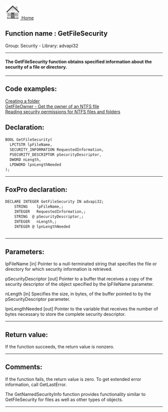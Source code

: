 [<img src="../../images/home.png"> Home ](https://github.com/VFPX/Win32API)  

## Function name : GetFileSecurity
Group: Security - Library: advapi32    
***  


#### The GetFileSecurity function obtains specified information about the security of a file or directory. 
***  


## Code examples:
[Creating a folder](../../samples/sample_001.md)  
[GetFileOwner - Get the owner of an NTFS file](../../samples/sample_433.md)  
[Reading security permissions for NTFS files and folders](../../samples/sample_516.md)  

## Declaration:
```foxpro  
BOOL GetFileSecurity(
  LPCTSTR lpFileName,
  SECURITY_INFORMATION RequestedInformation,
  PSECURITY_DESCRIPTOR pSecurityDescriptor,
  DWORD nLength,
  LPDWORD lpnLengthNeeded
);  
```  
***  


## FoxPro declaration:
```foxpro  
DECLARE INTEGER GetFileSecurity IN advapi32;
	STRING    lpFileName,;
	INTEGER   RequestedInformation,;
	STRING  @ pSecurityDescriptor,;
	INTEGER   nLength,;
	INTEGER @ lpnLengthNeeded
  
```  
***  


## Parameters:
lpFileName 
[in] Pointer to a null-terminated string that specifies the file or directory for which security information is retrieved. 

pSecurityDescriptor 
[out] Pointer to a buffer that receives a copy of the security descriptor of the object specified by the lpFileName parameter. 

nLength 
[in] Specifies the size, in bytes, of the buffer pointed to by the pSecurityDescriptor parameter. 

lpnLengthNeeded 
[out] Pointer to the variable that receives the number of bytes necessary to store the complete security descriptor.  
***  


## Return value:
If the function succeeds, the return value is nonzero.  
***  


## Comments:
If the function fails, the return value is zero. To get extended error information, call GetLastError.  
  
The GetNamedSecurityInfo function provides functionality similar to GetFileSecurity for files as well as other types of objects.  
  
***  

